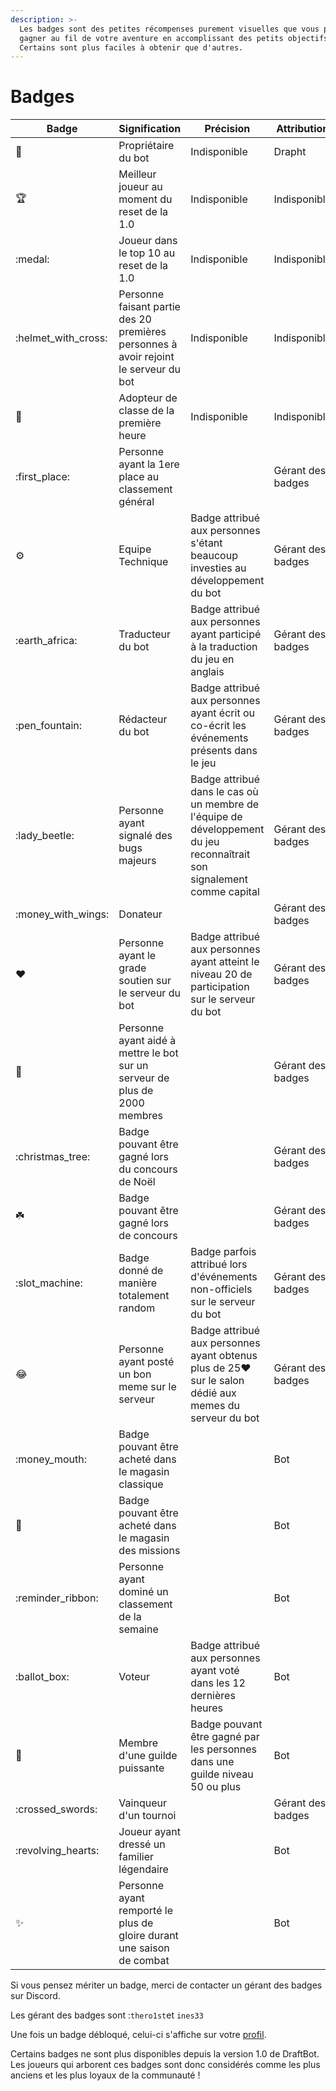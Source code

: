 ```yaml
---
description: >-
  Les badges sont des petites récompenses purement visuelles que vous pourrez
  gagner au fil de votre aventure en accomplissant des petits objectifs.
  Certains sont plus faciles à obtenir que d'autres.
---
```


# Badges

| Badge                 | Signification                                                                        | Précision                                                                                                               | Attribution       |
| --------------------- | ------------------------------------------------------------------------------------ | ----------------------------------------------------------------------------------------------------------------------- | ----------------- |
| :crown:               | Propriétaire du bot                                                                  | Indisponible                                                                                                            | Drapht            |
| :trophy:              | Meilleur joueur au moment du reset de la 1.0                                         | Indisponible                                                                                                            | Indisponible      |
| :medal:               | Joueur dans le top 10 au reset de la 1.0                                             | Indisponible                                                                                                            | Indisponible      |
| :helmet\_with\_cross: | Personne faisant partie des 20 premières personnes à avoir rejoint le serveur du bot | Indisponible                                                                                                            | Indisponible      |
| :bookmark:            | Adopteur de classe de la première heure                                              | Indisponible                                                                                                            | Indisponible      |
| :first\_place:        | Personne ayant la 1ere place au classement général                                   |                                                                                                                         | Gérant des badges |
| :gear:                | Equipe Technique                                                                     | Badge attribué aux personnes s'étant beaucoup investies au développement du bot                                         | Gérant des badges |
| :earth\_africa:       | Traducteur du bot                                                                    | Badge attribué aux personnes ayant participé à la traduction du jeu en anglais                                          | Gérant des badges |
| :pen\_fountain:       | Rédacteur du bot                                                                     | Badge attribué aux personnes ayant écrit ou co-écrit les événements présents dans le jeu                                | Gérant des badges |
| :lady\_beetle:        | Personne ayant signalé des bugs majeurs                                              | Badge attribué dans le cas où un membre de l'équipe de développement du jeu reconnaîtrait son signalement comme capital | Gérant des badges |
| :money\_with\_wings:  | Donateur                                                                             |                                                                                                                         | Gérant des badges |
| :heart:               | Personne ayant le grade soutien sur le serveur du bot                                | Badge attribué aux personnes ayant atteint le niveau 20 de participation sur le serveur du bot                          | Gérant des badges |
| :star2:               | Personne ayant aidé à mettre le bot sur un serveur de plus de 2000 membres           |                                                                                                                         | Gérant des badges |
| :christmas\_tree:     | Badge pouvant être gagné lors du concours de Noël                                    |                                                                                                                         | Gérant des badges |
| :shamrock:            | Badge pouvant être gagné lors de concours                                            |                                                                                                                         | Gérant des badges |
| :slot\_machine:       | Badge donné de manière totalement random                                             | Badge parfois attribué lors d'événements non-officiels sur le serveur du bot                                            | Gérant des badges |
| :joy:                 | Personne ayant posté un bon meme sur le serveur                                      | Badge attribué aux personnes ayant obtenus plus de 25:heart: sur le salon dédié aux memes du serveur du bot             | Gérant des badges |
| :money\_mouth:        | Badge pouvant être acheté dans le magasin classique                                  |                                                                                                                         | Bot               |
| :ring:                | Badge pouvant être acheté dans le magasin des missions                               |                                                                                                                         | Bot               |
| :reminder\_ribbon:    | Personne ayant dominé un classement de la semaine                                    |                                                                                                                         | Bot               |
| :ballot\_box:         | Voteur                                                                               | Badge attribué aux personnes ayant voté dans les 12 dernières heures                                                    | Bot               |
| :gem:                 | Membre d'une guilde puissante                                                        | Badge pouvant être gagné par les personnes dans une guilde niveau 50 ou plus                                            |  Bot              |
| :crossed\_swords:     | Vainqueur d'un tournoi                                                               |                                                                                                                         | Gérant des badges |
| :revolving\_hearts:   | Joueur ayant dressé un familier légendaire                                           |                                                                                                                         | Bot               |
| :sparkles:            | Personne ayant remporté le plus de gloire durant une saison de combat                |                                                                                                                         | Bot               |

Si vous pensez mériter un badge, merci de contacter un gérant des badges sur Discord.&#x20;

Les gérant des badges sont :`thero1st`et `ines33`&#x20;

Une fois un badge débloqué, celui-ci s'affiche sur votre [profil](../notions-principale/profile.md).

Certains badges ne sont plus disponibles depuis la version 1.0 de DraftBot. Les joueurs qui arborent ces badges sont donc considérés comme les plus anciens et les plus loyaux de la communauté !
